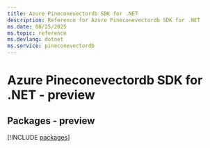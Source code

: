 ```yaml
---
title: Azure Pineconevectordb SDK for .NET
description: Reference for Azure Pineconevectordb SDK for .NET
ms.date: 08/25/2025
ms.topic: reference
ms.devlang: dotnet
ms.service: pineconevectordb
---
```

# Azure Pineconevectordb SDK for .NET - preview
## Packages - preview
[!INCLUDE [packages](pineconevectordb-index.md)]